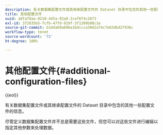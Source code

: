 ```yaml
---
description: 有关数据集配置文件或其继承配置文件的 Dataset 目录中包含的其他一些配置文件的信息。
title: 其他配置文件
uuid: a8faf8aa-0218-445a-92a0-2cef6f4c26f3
exl-id: 372035b5-fcfb-47fd-919f-3f1309b98c1e
source-git-commit: b1dda69a606a16dccca30d2a74c7e63dbd27936c
workflow-type: tm+mt
source-wordcount: '72'
ht-degree: 100%

---
```


# 其他配置文件{#additional-configuration-files}

{{eol}}

有关数据集配置文件或其继承配置文件的 Dataset 目录中包含的其他一些配置文件的信息。

尽管定义数据集配置文件并不总是需要这些文件，但您可以对这些文件进行编辑以指定其他参数来处理数据。
